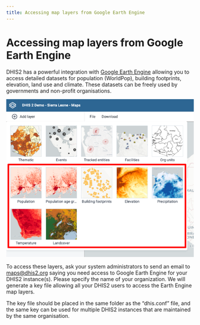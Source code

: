 ```yaml
---
title: Accessing map layers from Google Earth Engine
---
```


# Accessing map layers from Google Earth Engine

DHIS2 has a powerful integration with [Google Earth Engine](https://earthengine.google.com/) allowing you to access detailed datasets for population (WorldPop), building footprints, elevation, land use and climate. These datasets can be freely used by governments and non-profit organisations.

![](resources/images/earth_engine_layers.png)

To access these layers, ask your system administrators to send an email to maps@dhis2.org saying you need access to Google Earth Engine for your DHIS2 instance(s). Please specify the name of your organization. We will generate a key file allowing all your DHIS2 users to access the Earth Engine map layers.

The key file should be placed in the same folder as the “dhis.conf” file, and the same key can be used for multiple DHIS2 instances that are maintained by the same organisation.
